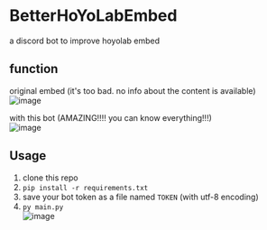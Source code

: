 # BetterHoYoLabEmbed
a discord bot to improve hoyolab embed

## function
original embed (it's too bad. no info about the content is available)  
![image](https://github.com/c2t-r/BetterHoYoLabEmbed/assets/80561604/123ee8f5-8b9a-439c-974e-61b7533d8e4f)

with this bot (AMAZING!!!! you can know everything!!!)  
![image](https://github.com/c2t-r/BetterHoYoLabEmbed/assets/80561604/b42e8be5-ff54-4676-944d-dcb7ce5bd6df)

## Usage
1. clone this repo
2. `pip install -r requirements.txt`
3. save your bot token as a file named `TOKEN` (with utf-8 encoding)
4. `py main.py`  
![image](https://github.com/c2t-r/BetterHoYoLabEmbed/assets/80561604/84aeece2-ddba-4872-8941-42dfaccc2146)

